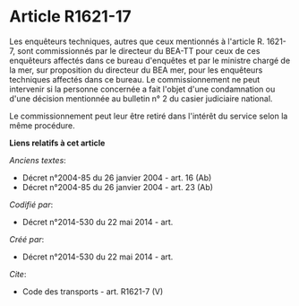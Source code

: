 # Article R1621-17

Les enquêteurs techniques, autres que ceux mentionnés à l'article R. 1621-7, sont commissionnés par le directeur du BEA-TT
pour ceux de ces enquêteurs affectés dans ce bureau d'enquêtes et par le ministre chargé de la mer, sur proposition du
directeur du BEA mer, pour les enquêteurs techniques affectés dans ce bureau. Le commissionnement ne peut intervenir si la
personne concernée a fait l'objet d'une condamnation ou d'une décision mentionnée au bulletin n° 2 du casier judiciaire
national. 

Le commissionnement peut leur être retiré dans l'intérêt du service selon la même procédure.

**Liens relatifs à cet article**

_Anciens textes_:

  - Décret n°2004-85 du 26 janvier 2004 - art. 16 (Ab)
  - Décret n°2004-85 du 26 janvier 2004 - art. 23 (Ab)

_Codifié par_:

  - Décret n°2014-530 du 22 mai 2014 - art.

_Créé par_:

  - Décret n°2014-530 du 22 mai 2014 - art.

_Cite_:

  - Code des transports - art. R1621-7 (V)
